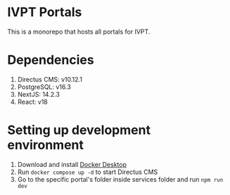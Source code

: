 # IVPT Portals

This is a monorepo that hosts all portals for IVPT.

# Dependencies

1. Directus CMS: v10.12.1
2. PostgreSQL: v16.3
3. NextJS: 14.2.3
4. React: v18

# Setting up development environment

1. Download and install [Docker Desktop](https://www.docker.com/products/docker-desktop/)
2. Run `docker compose up -d` to start Directus CMS
3. Go to the specific portal's folder inside services folder and run `npm run dev`
